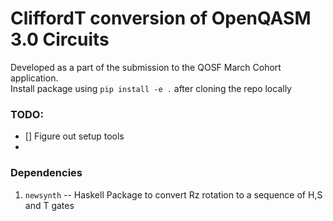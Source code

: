 # CliffordT conversion of OpenQASM 3.0 Circuits
Developed as a part of the submission to the QOSF March Cohort application.   
Install package using `pip install -e .` after cloning the repo locally
### TODO:
- [] Figure out setup tools
- 
### Dependencies
1. `newsynth` -- Haskell Package to convert Rz rotation to a sequence of H,S and T gates

